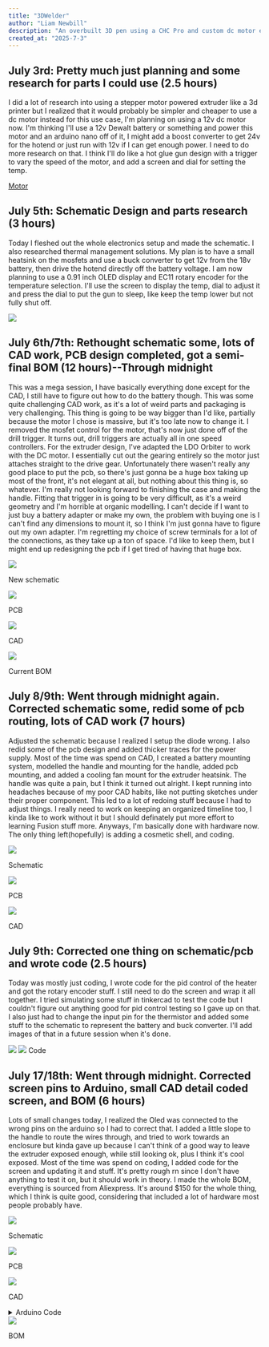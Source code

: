 ```yaml
---
title: "3DWelder"
author: "Liam Newbill"
description: "An overbuilt 3D pen using a CHC Pro and custom dc motor extruder powered by a power tool battery."
created_at: "2025-7-3"
---
```


## July 3rd: Pretty much just planning and some research for parts I could use (2.5 hours)
I did a lot of research into using a stepper motor powered extruder like a 3d printer but I realized that it would probably be simpler and cheaper to use a dc motor instead for this use case, I'm planning on using a 12v dc motor now. 
I'm thinking I'll use a 12v Dewalt battery or something and power this motor and an arduino nano off of it, I might add a boost converter to get 24v for the hotend or just run with 12v if I can get enough power. I need to do more research on that.
I think I'll do like a hot glue gun design with a trigger to vary the speed of the motor, and add a screen and dial for setting the temp.

[Motor](https://www.amazon.com/Greartisan-Geared-Turbine-Reduction-JSX330-370/dp/B0721W14ZN/ref=sr_1_1_sspa?crid=BVQR541YGE08&dib=eyJ2IjoiMSJ9.oLpiQnpHtL-iijUgXmggbt_SvO7hYySToax_XGpDeLkfFn2bHxRKIfLfuPBssr_R_k7cdtel90G_L7utPMuTbUV14ISLVm8h2fp54XC--dKuJBjgMzX_s6-z8TtYZV-H3nkxiFmWx4oEOBn7_fDCv_bDNUpMzZRVYODyPTjY5bYlZtv_M10yP7OoldZfhLQk8tCjm8eXxAFSSlDhC6_9fKfoNHYQJ5ctz5mGXOHPFHmyxhDLtOpcIiH_vWJblV4JCW4QLWGQymfdHmJrWmVovV3qiar1aBt6uVYWmtaIpS0.AJz89m5LABnsaEO1EdVASL3rXrM84tjpxKPGArhlyLQ&dib_tag=se&keywords=12v%2Bgeared%2Bdc%2Bmotor&qid=1751592427&sprefix=12v%2Bgeared%2Bdc%2Bmotor%2Caps%2C108&sr=8-1-spons&sp_csd=d2lkZ2V0TmFtZT1zcF9hdGY&th=1)

## July 5th: Schematic Design and parts research (3 hours)
Today I fleshed out the whole electronics setup and made the schematic. I also researched thermal management solutions. My plan is to have a small heatsink on the mosfets and use a buck converter to get 12v from the 18v battery, then drive the hotend directly off the battery voltage.
I am now planning to use a 0.91 inch OLED display and EC11 rotary encoder for the temperature selection. I'll use the screen to display the temp, dial to adjust it and press the dial to put the gun to sleep, like keep the temp lower but not fully shut off.

<img src="https://github.com/destroyer796/3DWelder/blob/main/Images/7-6Schematic.PNG"/>

## July 6th/7th: Rethought schematic some, lots of CAD work, PCB design completed, got a semi-final BOM (12 hours)--Through midnight
This was a mega session, I have basically everything done except for the CAD, I still have to figure out how to do the battery though. This was some quite challenging CAD work, as it's a lot of weird parts and packaging is very challenging. This thing is going to be way bigger than I'd like, partially because the motor I chose is massive, but it's too late now to change it. I removed the mosfet control for the motor, that's now just done off of the drill trigger. It turns out, drill triggers are actually all in one speed controllers. For the extruder design, I've adapted the LDO Orbiter to work with the DC motor. I essentially cut out the gearing entirely so the motor just attaches straight to the drive gear. Unfortunately there wasen't really any good place to put the pcb, so there's just gonna be a huge box taking up most of the front, it's not elegant at all, but nothing about this thing is, so whatever. I'm really not looking forward to finishing the case and making the handle. Fitting that trigger in is going to be very difficult, as it's a weird geometry and I'm horrible at organic modelling. I can't decide if I want to just buy a battery adapter or make my own, the problem with buying one is I can't find any dimensions to mount it, so I think I'm just gonna have to figure out my own adapter. I'm regretting my choice of screw terminals for a lot of the connections, as they take up a ton of space. I'd like to keep them, but I might end up redesigning the pcb if I get tired of having that huge box.

<img src="https://github.com/destroyer796/3DWelder/blob/main/Images/7-7Schematic.PNG"/>

New schematic

<img src="https://github.com/destroyer796/3DWelder/blob/main/Images/7-7PCB.PNG"/>

PCB

<img src="https://github.com/destroyer796/3DWelder/blob/main/Images/7-7CAD.PNG"/>

CAD

<img src="https://github.com/destroyer796/3DWelder/blob/main/Images/7-7Cart.PNG"/>

Current BOM

## July 8/9th: Went through midnight again. Corrected schematic some, redid some of pcb routing, lots of CAD work (7 hours)
Adjusted the schematic because I realized I setup the diode wrong. I also redid some of the pcb design and added thicker traces for the power supply. Most of the time was spend on CAD, I created a battery mounting system, modelled the handle and mounting for the handle, added pcb mounting, and added a cooling fan mount for the extruder heatsink. The handle was quite a pain, but I think it turned out alright. I kept running into headaches because of my poor CAD habits, like not putting sketches under their proper component. This led to a lot of redoing stuff because I had to adjust things. I really need to work on keeping an organized timeline too, I kinda like to work without it but I should definately put more effort to learning Fusion stuff more. Anyways, I'm basically done with hardware now. The only thing left(hopefully) is adding a cosmetic shell, and coding.

<img src="https://github.com/destroyer796/3DWelder/blob/main/Images/7-9Schematic.PNG"/>

Schematic

<img src="https://github.com/destroyer796/3DWelder/blob/main/Images/7-9PCB.PNG"/>

PCB

<img src="https://github.com/destroyer796/3DWelder/blob/main/Images/7-9CAD.PNG"/>

CAD

## July 9th: Corrected one thing on schematic/pcb and wrote code (2.5 hours)
Today was mostly just coding, I wrote code for the pid control of the heater and got the rotary encoder stuff. I still need to do the screen and wrap it all together. I tried simulating some stuff in tinkercad to test the code but I couldn't figure out anything good for pid control testing so I gave up on that. I also just had to change the input pin for the thermistor and added some stuff to the schematic to represent the battery and buck converter. I'll add images of that in a future session when it's done.

<img src="https://github.com/destroyer796/3DWelder/blob/main/Images/7-9Code1.PNG"/>
<img src="https://github.com/destroyer796/3DWelder/blob/main/Images/7-9Code2.PNG"/>
Code

## July 17/18th: Went through midnight. Corrected screen pins to Arduino, small CAD detail coded screen, and BOM (6 hours)
Lots of small changes today, I realized the Oled was connected to the wrong pins on the arduino so I had to correct that. I added a little slope to the handle to route the wires through, and tried to work towards an enclosure but kinda gave up because I can't think of a good way to leave the extruder exposed enough, while still looking ok, plus I think it's cool exposed. Most of the time was spend on coding, I added code for the screen and updating it and stuff. It's pretty rough rn since I don't have anything to test it on, but it should work in theory. I made the whole BOM, everything is sourced from Aliexpress. It's around $150 for the whole thing, which I think is quite good, considering that included a lot of hardware most people probably have.

<img src="https://github.com/destroyer796/3DWelder/blob/main/Images/7-18Schematic.PNG">

Schematic

<img src="https://github.com/destroyer796/3DWelder/blob/main/Images/7-18PCB.PNG">

PCB

<img src="https://github.com/destroyer796/3DWelder/blob/main/Images/7-18CAD.PNG">

CAD


<details>
  <summary>
    Arduino Code
  </summary>
  
  ~~~
  #include <PID_v1.h>
  #include <Adafruit_SSD1306.h>
  #include <Adafruit_GFX.h>
  #include <Wire.h>
  
  //Defines screen width/height
  #define SCREEN_WIDTH 128
  #define SCREEN_HEIGHT 32
  
  //Not using a reset pin
  #define OLED_RESET -1
  
  //Creates a display named display, gives it parameters
  Adafruit_SSD1306 display(SCREEN_WIDTH, SCREEN_HEIGHT, &Wire, OLED_RESET);
  
  // EC11 code
  const int EC11PinA = 8;
  const int EC11PinB = 7;
  volatile in encoderPos = 0;
  in lastEncoded = 0;
  
  /* -----------  USER SETTINGS  ----------- */
  const int   thermistorPin   = A0;
  const int   heaterPin       = 6;     // PWM pin
  const int   statusLedPin    = 13;    // Built‑in LED on most Arduinos
  const float R_FIXED         = 100000.0;   // 100 kΩ divider resistor
  
  // Steinhart–Hart coefficients for Semitec 104GT‑2 / 104NT
  const float A = 1.009249522e-3;
  const float B = 2.378405444e-4;
  const float C = 2.019202697e-7;
  
  // PID tuning
  double Kp = 4.0, Ki = 0.3, Kd = 12.0;
  
  /* Temperature targets */
  double setpointC   = 60.0;   // Desired temperature
  const double MAX_TEMP_C      = 300.0;   // Hard safety limit
  const double MIN_VALID_VOLT  = 0.10;   // Thermistor‑open detection
  
  /* -----------  GLOBALS  ----------- */
  double inputC, outputPWM;          // For PID library
  PID myPID(&inputC, &outputPWM, &setpointC, Kp, Ki, Kd, DIRECT);
  
  enum FaultState { OK, OVER_TEMPERATURE, SENSOR_ERROR };
  FaultState fault = OK;
  
  /* Timing helpers */
  unsigned long lastBlink   = 0;
  bool          ledState    = false;
  
  void setup() {
    //Start I2C
    Wire.begin();
  
    // Initializes display using I2C address 0x3C, if it fails it prints error message
    // Switchcapvcc thing tells it that display has internal voltage regulator
    if (!display.begin(SSD1306_SWITCHCAPVCC, 0x3C)) {
      Serial.begin(9600);
      Serial.println(F("SSD1306 allocation failed"));
      for (;;);
    }
  
    //Display test commands
    display.clearDisplay(); // Clears display
    display.setTextSize(1); // Sets text size, 1 = 6/8 pixels, 5/7 without spacing, 2 = 2x, 3 = 3x
    display.setTextColor(SSD1306_WHITE); // Set white text
    display.setCursor(0,0); // Sets cursor to top-left
    display.println(F("Hello SH-S091!")); // Print message to display buffer
    display.display(); // Push everything in buffer to scren
    // display.setFont(), allows you to change fonts, need to install them
    // display.fillRect(x, y, width, height, SSD1306_BLACK) draws a black rect, way to clear part of screen
  
    //EC11 Code
    pinMode(EC11PinA, INPUT_PULLUP);
    pinMode(EC11PinB, INPUT_PULLUP);
    attachInterrupt(digitalPinToInterrupt(EC11PinA), updateEncoder, CHANGE);
    attachInterrupt(digitalPinToInterrupt(EC11PinB), updateEncoder, CHANGE);
  
  
    pinMode(heaterPin,   OUTPUT);
    pinMode(statusLedPin, OUTPUT);
    Serial.begin(9600);
  
    myPID.SetOutputLimits(0, 255);
    myPID.SetSampleTime(250);          // 4 Hz PID updates
    myPID.SetMode(AUTOMATIC);
  }
  
  void loop() {
    //EC11 Code
    static int lastPos = 0;
    if (encoderPos != lastPos) {
      Serial.print("Value: ");
      Serial.println(encoderPos);
  
      display.fillRect(0, 0, 64, 32, SSD1306_BLACK);
      display.setTextSize(1);
      display.setTextColor(SSD1306_WHITE);
      display.setCursor(0,0);
      display.println(F(encoderPos));
      display.display
  
      lastPos = encoderPos;
    }
  
  
    /* ---------- Read thermistor ---------- */
    int   adc = analogRead(thermistorPin);
    float v   = adc * 5.0 / 1023.0;
  
    /* Sensor fault check */
    if (v < MIN_VALID_VOLT)  fault = SENSOR_ERROR;
  
    /* Convert to °C if no sensor fault */
    if (fault == OK) {
      double R = R_FIXED * (5.0 / v - 1.0);
      double lnR = log(R);
      double tempK = 1.0 / (A + B*lnR + C*lnR*lnR*lnR);
      inputC = tempK - 273.15;
  
      /* Over‑temperature check */
      if (inputC >= MAX_TEMP_C) fault = OVER_TEMPERATURE;
    }
  
    /* ---------- Safety Handling ---------- */
    if (fault != OK) {
      myPID.SetMode(MANUAL);       // Freeze PID
      outputPWM = 0;               // Heater OFF
      analogWrite(heaterPin, 0);
    } else {
      myPID.Compute();             // Let PID calculate outputPWM
      analogWrite(heaterPin, (int)outputPWM);
    }
  
    /* ---------- Status LED ----------
       • ON  …… actively heating (PWM > 0)
       • Slow blink …… at set‑point (PID output ~0)
       • Fast blink …… fault
    ---------------------------------- */
    unsigned long now = millis();
    unsigned long blinkPeriod =
        (fault != OK)          ? 150 :        // fast blink on fault
        (outputPWM < 2)        ? 800 :        // slow blink at set‑point
                                 0;           // solid ON while heating
  
    if (blinkPeriod == 0) {
      digitalWrite(statusLedPin, HIGH);
    } else if (now - lastBlink >= blinkPeriod) {
      ledState = !ledState;
      digitalWrite(statusLedPin, ledState);
      lastBlink = now;
    }
  
    /* ---------- Serial Monitor ---------- */
    Serial.print("Temp: ");
    Serial.print((fault == OK) ? inputC : NAN);
    Serial.print(" °C | PWM: ");
    Serial.print(outputPWM);
    Serial.print(" | Fault: ");
    Serial.println(
        (fault == OK) ? "None" :
        (fault == OVER_TEMPERATURE) ? "Over-Temp" : "Sensor Error");
  
  
    // Shows temp on display
    display.fillRect(64, 0, 64, 32, SSD1306_BLACK);
    display.setTextSize(1);
    display.setTextColor(SSD1306_WHITE);
    display.setCursor(64,0);
    display.println(F(inputC));
    display.display
  }
  
  //EC11 code, runs everytime a change in position is detected
  void updateEncoder() {
    int MSB = digitalREad(EC11PinA);
    int LSB = digitalRead(EC11PinB);
  
    int encoded = (MSB << 1) | LSB;
    int sum = (lastEncocded << 2) | encoded;
  
    //Clockwise
    if (sum == 0b1101 || sum == 0b0100 || sum == 0b0010 || sum == 0b1011) {
      encoderPos += 5;
    }
    //Counter-Clockwise
    if (sum == 0b1110 || sum == 0b0111 || sum == 0b0001 || sum == 0b1000) {
      encoderPos -= 5;
    }
  
    lastEncoded = encoded
  }
  ~~~

</details>

<img src="https://github.com/destroyer796/3DWelder/blob/main/Images/7-18BOM.PNG">

BOM
